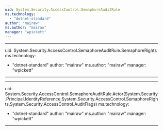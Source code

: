 ```yaml
---
uid: System.Security.AccessControl.SemaphoreAuditRule
ms.technology: 
  - "dotnet-standard"
author: "mairaw"
ms.author: "mairaw"
manager: "wpickett"
---
```


---
uid: System.Security.AccessControl.SemaphoreAuditRule.SemaphoreRights
ms.technology: 
  - "dotnet-standard"
author: "mairaw"
ms.author: "mairaw"
manager: "wpickett"
---

---
uid: System.Security.AccessControl.SemaphoreAuditRule.#ctor(System.Security.Principal.IdentityReference,System.Security.AccessControl.SemaphoreRights,System.Security.AccessControl.AuditFlags)
ms.technology: 
  - "dotnet-standard"
author: "mairaw"
ms.author: "mairaw"
manager: "wpickett"
---

